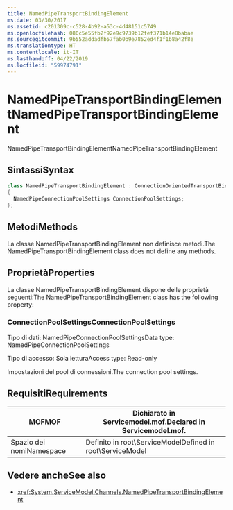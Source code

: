 ```yaml
---
title: NamedPipeTransportBindingElement
ms.date: 03/30/2017
ms.assetid: c201309c-c528-4b92-a53c-4d48151c5749
ms.openlocfilehash: 080c5e55fb2f92e9c9739b12fef371b14e8babae
ms.sourcegitcommit: 9b552addadfb57fab0b9e7852ed4f1f1b8a42f8e
ms.translationtype: HT
ms.contentlocale: it-IT
ms.lasthandoff: 04/22/2019
ms.locfileid: "59974791"
---
```

# <a name="namedpipetransportbindingelement"></a><span data-ttu-id="110e4-102">NamedPipeTransportBindingElement</span><span class="sxs-lookup"><span data-stu-id="110e4-102">NamedPipeTransportBindingElement</span></span>
<span data-ttu-id="110e4-103">NamedPipeTransportBindingElement</span><span class="sxs-lookup"><span data-stu-id="110e4-103">NamedPipeTransportBindingElement</span></span>  
  
## <a name="syntax"></a><span data-ttu-id="110e4-104">Sintassi</span><span class="sxs-lookup"><span data-stu-id="110e4-104">Syntax</span></span>  
  
```csharp
class NamedPipeTransportBindingElement : ConnectionOrientedTransportBindingElement  
{  
  NamedPipeConnectionPoolSettings ConnectionPoolSettings;  
};  
```  
  
## <a name="methods"></a><span data-ttu-id="110e4-105">Metodi</span><span class="sxs-lookup"><span data-stu-id="110e4-105">Methods</span></span>  
 <span data-ttu-id="110e4-106">La classe NamedPipeTransportBindingElement non definisce metodi.</span><span class="sxs-lookup"><span data-stu-id="110e4-106">The NamedPipeTransportBindingElement class does not define any methods.</span></span>  
  
## <a name="properties"></a><span data-ttu-id="110e4-107">Proprietà</span><span class="sxs-lookup"><span data-stu-id="110e4-107">Properties</span></span>  
 <span data-ttu-id="110e4-108">La classe NamedPipeTransportBindingElement dispone delle proprietà seguenti:</span><span class="sxs-lookup"><span data-stu-id="110e4-108">The NamedPipeTransportBindingElement class has the following property:</span></span>  
  
### <a name="connectionpoolsettings"></a><span data-ttu-id="110e4-109">ConnectionPoolSettings</span><span class="sxs-lookup"><span data-stu-id="110e4-109">ConnectionPoolSettings</span></span>  
 <span data-ttu-id="110e4-110">Tipo di dati: NamedPipeConnectionPoolSettings</span><span class="sxs-lookup"><span data-stu-id="110e4-110">Data type: NamedPipeConnectionPoolSettings</span></span>  
  
 <span data-ttu-id="110e4-111">Tipo di accesso: Sola lettura</span><span class="sxs-lookup"><span data-stu-id="110e4-111">Access type: Read-only</span></span>  
  
 <span data-ttu-id="110e4-112">Impostazioni del pool di connessioni.</span><span class="sxs-lookup"><span data-stu-id="110e4-112">The connection pool settings.</span></span>  
  
## <a name="requirements"></a><span data-ttu-id="110e4-113">Requisiti</span><span class="sxs-lookup"><span data-stu-id="110e4-113">Requirements</span></span>  
  
|<span data-ttu-id="110e4-114">MOF</span><span class="sxs-lookup"><span data-stu-id="110e4-114">MOF</span></span>|<span data-ttu-id="110e4-115">Dichiarato in Servicemodel.mof.</span><span class="sxs-lookup"><span data-stu-id="110e4-115">Declared in Servicemodel.mof.</span></span>|  
|---------|-----------------------------------|  
|<span data-ttu-id="110e4-116">Spazio dei nomi</span><span class="sxs-lookup"><span data-stu-id="110e4-116">Namespace</span></span>|<span data-ttu-id="110e4-117">Definito in root\ServiceModel</span><span class="sxs-lookup"><span data-stu-id="110e4-117">Defined in root\ServiceModel</span></span>|  
  
## <a name="see-also"></a><span data-ttu-id="110e4-118">Vedere anche</span><span class="sxs-lookup"><span data-stu-id="110e4-118">See also</span></span>

- <xref:System.ServiceModel.Channels.NamedPipeTransportBindingElement>
